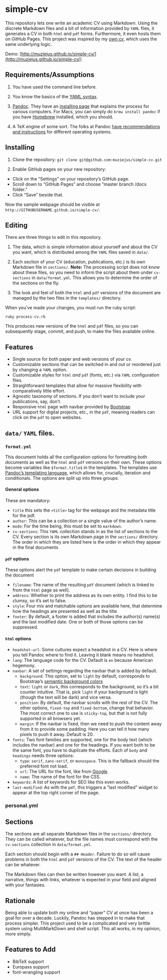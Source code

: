 # simple-cv

This repository lets one write an academic CV using Markdown. Using the
discrete Markdown files and a bit of information provided by `YAML` files, it
generates a CV in both `html` and `pdf` forms. Furthermore, it even hosts them
on GitHub Pages. This project was inspired by my [own
cv](http://cv.moacir.com), which uses the same underlying logic.

Demo:
[http://muziejus.github.io/simple-cv/](http://muziejus.github.io/simple-cv/)

## Requirements/Assumptions

1. You have used the command line before. 

1. You know the basics of the [YAML
   syntax](https://learnxinyminutes.com/docs/yaml/).

1. [Pandoc](https://pandoc.org/). They have an [installing
   page](https://pandoc.org/installing.html) that explains the process for
   various computers. For Macs, you can simply do `brew install pandoc` if you
   have [Homebrew](http://brew.sh) installed, which you should.

1. A TeX engine of some sort. The folks at Pandoc [have recommendations and
   instructions](https://pandoc.org/installing.html) for different operating systems. 
   
## Installing

1. Clone the repository: `git clone git@github.com:muziejus/simple-cv.git`

1. Enable GitHub pages on your new repository:
  * Click on the “Settings” on your repository’s GitHub page.
  * Scroll down to “GitHub Pages” and choose “master branch /docs folder.”
  * Click “Save” beside that.

Now the sample webpage should be visible at
`http://GITHUBUSERNAME.github.io/simple-cv/`.

## Editing 

There are three things to edit in this repository. 

1. The data, which is simple information about yourself and about the CV
   you want, which is distributed among the `YAML` files saved in `data/`.

1. Each section of your CV (education, publications, etc.) is its own Markdown
   file in `sections/`. **Note:** The processing script does not know about
   these files, so you need to inform the script about them under
   `cv-sections` in `data/format.yml`. This allows you to determine the order
   of the sections on the fly.

1. The look and feel of both the `html` and `pdf` versions of the document are
   managed by the two files in the `templates/` directory.

When you’ve made your changes, you must run the ruby script:

`ruby process-cv.rb`

This produces new versions of the `html` and `pdf` files, so you can
subsequently stage, commit, and push, to make the files available online.

## Features

* Single source for both paper and web versions of your cv.
* Customizable sections that can be switched in and out or reordered just by
  changing a `YAML` option.
* Customizable styles for `html` *and* `pdf` (fonts, etc.) via `YAML` configuration files.
* Straightforward templates that allow for massive flexibility with
  comparatively little effort.
* Agnostic taxonomy of sections. If you don’t want to include your
  publications, say, don’t.
* Responsive `html` page with navbar provided by
  [Bootstrap](http://getbootstrap.com)
* URL support for digital projects, etc., in the `pdf`, meaning readers can
  click on the `pdf` to open websites.

## `data/` `YAML` files.

### `format.yml`

This document holds all the configuration options for formatting both
documents as well as the `html` and `pdf` versions on their own. These options
become variables like `$format.title$` in the templates. The templates use
[Pandoc’s templating language](https://pandoc.org/MANUAL.html#templates),
which allows for, crucially, iteration and conditionals. The options are split
up into three groups:

#### General options

These are mandatory:

* `title` this sets the `<title>` tag for the webpage and the metadata title
  for the pdf.
* `author`: This can be a collection or a single value of the author’s name.
* `mode`: For the time being, this must be set to `markdown`.
* `cv-sections`: This `YAML` collection stands in as the list of sections to
  the CV. Every section is its own Markdown page in the `sections/` directory.
  The order in which they are listed here is the order in which they appear in
  the final documents

#### `pdf` options

These options alert the `pdf` template to make certain decisions in building
the document

* `filename`: The name of the resulting `pdf` document (which is linked to
  from the `html` page as well).
* `address`: Whether to print the address as its own entity. I find this to be
  clumsy, so it’s set to false.
* `style`: Four mix and matchable options are available here, that determine
  how the headings are presented as well as the title
* `footer`: By default, a footer is added that includes the author(s) name(s)
  and the last modified date. One or both of those options can be suppressed.

#### `html` options

* `headshot-url`: Some cultures expect a headshot in a CV. Here is where you
  tell Pandoc where to find it. Leaving it blank means no headshot.
* `lang`: The language code for the CV. Default is `en` because American hegemony.
* `navbar`: A set of settings regarding the navbar that is added by default.
  * `background`: This option, set to `light` by default, corresponds to Bootstrap’s [semantic background
    colors](https://getbootstrap.com/docs/4.1/utilities/colors/#background-color)
  * `text`: `light` or `dark`, this corresponds to the background, so it’s a
    bit counter intuitive. That is, pick `light` if your background is light
    (though the text will be dark) and vice versa.
  * `position`: By default, the navbar scrolls with the rest of the CV. The
    other options, `fixed-top` and `fixed-bottom`, change that behavior. The
    most correct one to use is `sticky-top`, but that is not fully supported
    in all browsers yet.
  * `margin`: If the navbar is fixed, then we need to push the content away
    from it to provide some padding. Here you can tell it how many pixels to
    push it away. Default is 20.
* `fonts`: Two font families are supported, one for the body text (which
  includes the navbar) and one for the headings. If you want both to be the
  same font, you have to duplicate the efforts. Each of `body` and `headings`
  needs three options:
    * `type`: `serif`, `sans-serif`, or `monospace`. This is the fallback
      should the preferred font not load.
    * `url`: The URL for the font, like from
      [Google](http://fonts.google.com).
    * `name`: The name of the font for the CSS.
* `keywords`: A list of keywords for SEO like this even works.
* `last-modified`: As with the `pdf`, this triggers a “last modified” widget
  to appear at the top right corner of the page.

### personal.yml

## Sections

The sections are all separate Markdown files in the `sections/` directory.
They can be called whatever, but the file names must correspond with the
`cv-sections` collection in `data/format.yml`. 

Each section should begin with a `## Header`. Failure to do so will cause
problems in both the `html` and `pdf` versions of the CV. The text of the
header can be whatever.

The Markdown files can then be written however you want. A list, a narrative,
things with links, whatever is expected in your field and aligned with your
fantasies.

## Rationale

Being able to update both my online and “paper” CV at once has been a goal for
over a decade. Luckily, Pandoc has stepped in to make that process simpler.
This project used to be a complicated and very brittle system using
MultiMarkDown and shell script. This all works, in my opinion, more simply.

## Features to Add

* BibTeX support
* Europass support
* font-wrangling support

